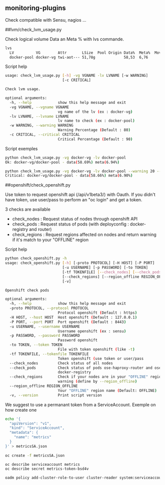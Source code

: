 ## monitoring-plugins
Check compatible with Sensu, nagios ...


##lvm/check_lvm_usage.py

Check logical volume Data an Meta % with lvs commande.
```bash
lvs
  LV          VG        Attr       LSize  Pool Origin Data%  Meta%  Move Log Cpy%Sync Convert
  docker-pool docker-vg twi-aot--- 51,78g             58,53  6,76
```

Script help

```bash
usage: check_lvm_usage.py [-h] -vg VGNAME -lv LVNAME [-w WARNING]
                          [-c CRITICAL]

Check lvm usage.

optional arguments:
  -h, --help            show this help message and exit
  -vg VGNAME, --vgname VGNAME
                        vg name of the lv (ex : docker-vg)
  -lv LVNAME, --lvname LVNAME
                        lv name to check (ex : docker-pool)
  -w WARNING, --warning WARNING
                        Warning Percentage (Default : 80)
  -c CRITICAL, --critical CRITICAL
                        Critical Percentage (Default : 90)
```

Script exemples

```bash
python check_lvm_usage.py -vg docker-vg -lv docker-pool 
Ok: docker-vg/docker-pool - data(58.69%) meta(6.94%)

python check_lvm_usage.py -vg docker-vg -lv docker-pool --warning 20 --critical 50
Critical: docker-vg/docker-pool - data(58.66%) meta(6.90%)
```
##openshift/check_openshift.py

Use token to request openshift api (/api/v1beta3/)  with Oauth.
If you didn't have token, use user/pass to perform an "oc login" and get a token.

3 checks are available
  * check_nodes : Request status of nodes through openshift API
  * check_pods : Request status of pods (with deployconfig : docker-registry and router)
  * check_regions : Request regions affected on nodes and return warning if it's  match to your "OFFLINE" region

Script help

```bash
python check_openshift.py -h
usage: check_openshift.py [-h] [-proto PROTOCOL] [-H HOST] [-P PORT]
                          [-u USERNAME] [-p PASSWORD] [-to TOKEN]
                          [-tf TOKENFILE] [--check_nodes] [--check_pods]
                          [--check_regions] [--region_offline REGION_OFFLINE]
                          [-v]

Openshift check pods

optional arguments:
  -h, --help            show this help message and exit
  -proto PROTOCOL, --protocol PROTOCOL
                        Protocol openshift (Default : https)
  -H HOST, --host HOST  Host openshift (Default : 127.0.0.1)
  -P PORT, --port PORT  Port openshift (Default : 8443)
  -u USERNAME, --username USERNAME
                        Username openshift (ex : sensu)
  -p PASSWORD, --password PASSWORD
                        Password openshift
  -to TOKEN, --token TOKEN
                        File with token openshift (like -t)
  -tf TOKENFILE, --tokenfile TOKENFILE
                        Token openshift (use token or user/pass
  --check_nodes         Check status of all nodes
  --check_pods          Check status of pods ose-haproxy-router and ose-
                        docker-registry
  --check_regions       Check if your nodes are in your "OFFLINE" region. Only
                        warning (define by --region_offline)
  --region_offline REGION_OFFLINE
                        Your "OFFLINE" region name (Default: OFFLINE)
  -v, --version         Print script version
```

We suggest to use a permanant token from a ServiceAccount. Exemple on how create one


```bash
echo '{
  "apiVersion": "v1",
  "kind": "ServiceAccount",
  "metadata": {
    "name": "metrics"
  }
}' > metricsSA.json
 
oc create -f metricsSA.json

oc describe serviceaccount metrics
oc describe secret metrics-token-bsd4v

oadm policy add-cluster-role-to-user cluster-reader system:serviceaccount:default:metrics
```
